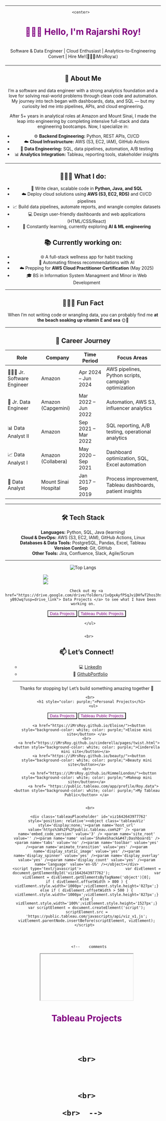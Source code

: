 <head>

  
  <!--link href="main.css" rel="stylesheet"-->
 <style>   

        .image-container {
            display: flex; /* Flexbox for side-by-side layout */
        }
        .image {
            width: 50%; /* Adjust width as needed */
            margin: 0 5px; /* Add spacing between images */
        }
    </style>
</head>
<body>
  <header>
  <hr> 
         
     <center>   
  
   <body>    

  

<h1 style="color: purple;">👩🏻‍💻 Hello, I'm Rajarshi Roy! </h1> <br>
Software & Data Engineer | Cloud Enthusiast | Analytics-to-Engineering Convert | Hire Me!(👩🏻‍💻iMrsRoy📊) 

---

## 💫 About Me
I’m a software and data engineer with a strong analytics foundation and a love for solving real-world problems through clean code and automation. My journey into tech began with dashboards, data, and SQL — but my curiosity led me into pipelines, APIs, and cloud engineering.

After 5+ years in analytical roles at Amazon and Mount Sinai, I made the leap into engineering by completing intensive full-stack and data engineering bootcamps. Now, I specialize in:

- ⚙️ **Backend Engineering:** Python, REST APIs, CI/CD  
- ☁️ **Cloud Infrastructure:** AWS (S3, EC2, IAM), GitHub Actions  
- 🧠 **Data Engineering:** SQL, data pipelines, automation, A/B testing  
- 📊 **Analytics Integration:** Tableau, reporting tools, stakeholder insights

---
## 👩🏽‍🔧 What I do:
- 🐍 Write clean, scalable code in **Python, Java, and SQL**
- ☁️ Deploy cloud solutions using **AWS (S3, EC2, RDS)** and CI/CD pipelines
- 📈 Build data pipelines, automate reports, and wrangle complex datasets
- 💻 Design user-friendly dashboards and web applications (HTML/CSS/React)
- 🧠 Constantly learning, currently exploring **AI & ML engineering**

## 📚 Currently working on:
- 🌐 A full-stack wellness app for habit tracking
- 🧪 Automating fitness recommendations with AI
- ☁️ Prepping for **AWS Cloud Practitioner Certification** (May 2025)
- 🎓 BS in Information System Managment and Minor in Web Development

---
## 🧜🏻‍♀️ Fun Fact

When I’m not writing code or wrangling data, you can probably find me **at the beach soaking up vitamin E and sea** 🌞🌊

---

## 💼 Career Journey

| Role                    | Company         | Time Period      | Focus Areas                                                 |
|-------------------------|-----------------|------------------|--------------------------------------------------------------|
| 👩🏻‍💻 Jr. Software Engineer  | Amazon           | Apr 2024 – Jun 2024 | AWS pipelines, Python scripts, campaign optimization         |
| 🧪 Jr. Data Engineer      | Amazon (Capgemini) | Mar 2022 – Jun 2022 | Automation, AWS S3, influencer analytics                     |
| 📊 Data Analyst II        | Amazon           | Sep 2021 – Mar 2022 | SQL reporting, A/B testing, operational analytics            |
| 📈 Data Analyst I         | Amazon (Collabera) | May 2020 – Sep 2021 | Dashboard optimization, SQL, Excel automation               |
| 🏥 Data Analyst   | Mount Sinai Hospital | Jan 2017 – Sep 2019 | Process improvement, Tableau dashboards, patient insights   |

---

## 🛠 Tech Stack

**Languages:** Python, SQL, Java (learning)  
**Cloud & DevOps:** AWS (S3, EC2, IAM), GitHub Actions, Linux  
**Databases & Data Tools:** PostgreSQL, Pandas, Excel, Tableau  
**Version Control:** Git, GitHub  
**Other Tools:** Jira, Confluence, Slack, Agile/Scrum

---


![Top Langs](https://github-readme-stats.vercel.app/api/top-langs/?username=imrsroy)

</span>

 <div class="image-container">
        <div class="image">
            <img src="https://media.licdn.com/dms/image/v2/D4E16AQHCq3Ptdj4Y1A/profile-displaybackgroundimage-shrink_350_1400/profile-displaybackgroundimage-shrink_350_1400/0/1725562569645?e=1730937600&v=beta&t=5l22YlaPKDCrL_CgnAsUt-JKYjFYW9kq2uxSumd1QXE">
        </div>
        <div class="image">
            <img src="https://github-readme-stats.vercel.app/api?username=imrsroy&&show_icons=true&title_color=232122&icon_color=b044a7&text_color=b044a7&bg_color=ffffff">
        </div>
    </div>

       Check out my <a href="https://drive.google.com/drive/folders/1vQgxAyfPSqJviDHfwT2hos3hs-yB9Jwq?usp=drive_link"> Data Projects </a> to see what I have been working on.
         
  <ul>
<a href="https://drive.google.com/drive/folders/1vQgxAyfPSqJviDHfwT2hos3hs-yB9Jwq?usp=drive_link"><button style="background-color: white; color: purple;">Data  Projects</button></a>
          <a href="https://public.tableau.com/app/profile/roy.data"><button style="background-color: white; color: purple;">Tableau Public Projects</button></a>
      
    
       </ul>

      
      <br>
## 📫 Let’s Connect!

- 💻 [LinkedIn](https://www.linkedin.com/in/imrsroy/)  
- 💼 [GithubPortfolio](https://imrsroy.github.io/iMrsRoy/)
---

Thanks for stopping by! Let’s build something amazing together 🚀


       <br>
        <h1 style="color: purple;">Personal Projects</h1>
          <ul>
<a href="https://drive.google.com/drive/folders/1vQgxAyfPSqJviDHfwT2hos3hs-yB9Jwq?usp=drive_link"><button style="background-color: white; color: purple;">Data  Projects</button></a>
          <a href="https://public.tableau.com/app/profile/roy.data"><button style="background-color: white; color: purple;">Tableau Public Projects</button></a>
       
      <a href="https://iMrsRoy.github.io/Eloise/"><button style="background-color: white; color: purple;">Eloise mini site</button> </a>
    <br>
      <a href="https://iMrsRoy.github.io/cinderella/pages/twist.html"><button style="background-color: white; color: purple;">Cinderella mini site</button></a> 
      <a href="https://iMrsRoy.github.io/beauty/"><button style="background-color: white; color: purple;">Beauty mini site</button></a>
    <br>
          <a href="https://iMrsRoy.github.io/RimmelLondon/"><button style="background-color: white; color: purple;">Makeup mini site</button></a>
          <a href= "https://public.tableau.com/app/profile/Roy.data"><button style="background-color: white; color: purple;">My Tableau Public</button> </a>
    
       
       <br>
       
      <div class='tableauPlaceholder' id='viz1642643977762' style='position: relative'><object class='tableauViz'  style='display:none;'><param name='host_url' value='https%3A%2F%2Fpublic.tableau.com%2F' /> <param name='embed_code_version' value='3' /> <param name='site_root' value='' /><param name='name' value='ShakeShack&#47;Dashboard1' /><param name='tabs' value='no' /><param name='toolbar' value='yes' /><param name='animate_transition' value='yes' /><param name='display_static_image' value='yes' /><param name='display_spinner' value='yes' /><param name='display_overlay' value='yes' /><param name='display_count' value='yes' /><param name='language' value='en-US' /></object></div>                <script type='text/javascript'>                    var divElement = document.getElementById('viz1642643977762');                    var vizElement = divElement.getElementsByTagName('object')[0];                    if ( divElement.offsetWidth > 800 ) { vizElement.style.width='1000px';vizElement.style.height='827px';} else if ( divElement.offsetWidth > 500 ) { vizElement.style.width='1000px';vizElement.style.height='827px';} else { vizElement.style.width='100%';vizElement.style.height='1527px';}                     var scriptElement = document.createElement('script');                    scriptElement.src = 'https://public.tableau.com/javascripts/api/viz_v1.js';                    vizElement.parentNode.insertBefore(scriptElement, vizElement);                </script>  
          
       
   
       
       <!--    comments 
  <center> 
      <iframe src=""></iframe>
       
<br> 
   <h1 style="color: purple;">Tableau Projects<h1>
      <div class='tableauPlaceholder' id='viz1642643977762' style='position: relative'><object class='tableauViz'  style='display:none;'><param name='host_url' value='https%3A%2F%2Fpublic.tableau.com%2F' /> <param name='embed_code_version' value='3' /> <param name='site_root' value='' /><param name='name' value='ShakeShack&#47;Dashboard1' /><param name='tabs' value='no' /><param name='toolbar' value='yes' /><param name='animate_transition' value='yes' /><param name='display_static_image' value='yes' /><param name='display_spinner' value='yes' /><param name='display_overlay' value='yes' /><param name='display_count' value='yes' /><param name='language' value='en-US' /></object></div>                <script type='text/javascript'>                    var divElement = document.getElementById('viz1642643977762');                    var vizElement = divElement.getElementsByTagName('object')[0];                    if ( divElement.offsetWidth > 800 ) { vizElement.style.width='1000px';vizElement.style.height='827px';} else if ( divElement.offsetWidth > 500 ) { vizElement.style.width='1000px';vizElement.style.height='827px';} else { vizElement.style.width='100%';vizElement.style.height='1527px';}                     var scriptElement = document.createElement('script');                    scriptElement.src = 'https://public.tableau.com/javascripts/api/viz_v1.js';                    vizElement.parentNode.insertBefore(scriptElement, vizElement);                </script>     
  <br>



 
    <br>
        
        
   

     
  
  <br>
    

  <center> 
    

    <br>
    
    <br>  -->  
 
  <br>

